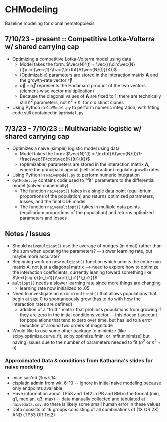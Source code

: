 # CHModeling
Baseline modeling for clonal hematopoiesis

## 7/10/23 - present :: Competitive Lotka-Volterra w/ shared carrying cap
- Optimizing a competitive Lotka-Volterra model using data
    - Model takes the form: $\vec{N}'(t) = \vec{r}\circ\vec{N}(t)\circ(\vec{1}-\frac{\textbf{A}\vec{N}(t)}{K})$
    - (Optimizable) parameters are stored in the interaction matrix $\textbf{A}$ and the growth-rate vector $\vec{r}$
    - $\vec{a}\circ\vec{b}$ represents the Hadamard product of the two vectors (element-wise vector multiplication)
    - Because the diagonal values of $\textbf{A}$ are fixed to 1, there are technically still $n^{2}$ parameters, not $n^{2}+n$, for $n$ distinct clones
- Using Python in `CLVModel.py` to perform numeric integration, with fitting code still contained in `OptModel.py`

## 7/3/23 - 7/10/23 :: Multivariable logistic w/ shared carrying cap
- Optimizes a naive (simple) logistic model using data
    - Model takes the form: $\vec{N}'(t) = \textbf{A}\vec{N}(t)(1-\frac{\vec{1}\cdot\vec{N}(t)}{K})$
    - (optimizable) parameters are stored in the interaction matrix $\textbf{A}$, where the principal diagonal (self-interaction) regulate growth rates
- Using Python in `NaiveModel.py` to perform numeric integration
- `OptModel.py` contains code used to "fit" parameters to the differential model (solved numerically)
    - The function `naiveopt()` takes in a single data point (equilibrium proportions of the population) and returns optimized parameters, losses, and the final ODE model
    - The function `naivemultiopt()` takes in multiple data points (equilibrium proportions of the population) and returns optimized parameters and losses

## Notes / Issues
- Should `naivemultiopt()` use the average of nudges (in dmat) rather than the sum when updating the parameters? -- slower learning rate, but maybe more accurate?
- Beginning work on new `multiopt()` function which admits the entire nxn matrix A, not just a diagonal matrix --> need to explore how to optimize the interaction coefficients, currently leaning toward something like $\text{sign}({e_{c1}})\sqrt{l_{c1}*l_{c2}}$
- `multiopt()` needs a slower learning rate since more things are changing
    - learning rate now initialized to .05
- Need to investigate an error in `multiopt()` that allows populations that begin at size 0 to spontaneously grow (has to do with how the interaction rates are defined)
    - addition of a "truth" matrix that prohibits populations from growing if they are zero in the initial conditions vector -- this doesn't account for populations that tend to zero over time, but has led to a error reduction of around two orders of magnitude
- Would like to use some other package to minimize (like scipy.optimize.curve_fit, scipy.optimize.fmin, or lmfit.minimize) but having issues due to the number of parameters needed to fit ($n^{2}$ or $n^{2} + n$)

### Approximated Data & conditions from Katharina's slides for naive modeling
- mice sac'ed @ wk 14
- cisplatin admin from wk. 6-10 -- ignore in initial naive modeling because only endpoints available
- Have information about TP53 and Tet2 in PB and BM in the format (min, q1, median, q3, max) -- data manually collected and tabulated at `naivedata.csv`, so there is likely some small human error in these values 
- Data consists of 16 groups consisting of all combinations of (1X OR 2X) AND (TP53 OR Tet2)
